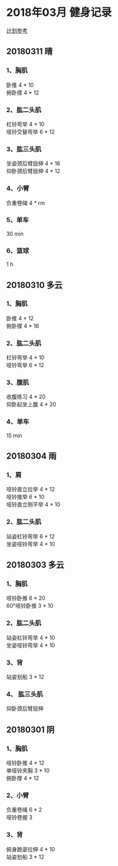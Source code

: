 # 2018年03月 健身记录   
[计划参考](http://www.jirou.com/tool/jihua/menus/B4.php)  

## 20180311 晴 
### 1、胸肌
卧推 4 * 10   
俯卧撑  4 * 12 

### 2、肱二头肌  
杠铃弯举  4 * 10  
哑铃交替弯举  6 * 12   

### 3、肱三头肌     
坐姿颈后臂屈伸  4 * 16  
仰卧颈后臂屈伸  4 * 12  

### 4、小臂  
负重卷绳 4 * rm

### 5、单车  
30 min

### 6、篮球 
1 h

## 20180310 多云 
### 1、胸肌
卧推 4 * 12   
俯卧撑  4 * 16  

### 2、肱二头肌  
杠铃弯举  4 * 10  
哑铃弯举  6 * 12   

### 3、腹肌    
收腹练习  4  * 20  
仰卧起坐上腹 4 * 20  

### 4、单车  
15 min
 
 

## 20180304 雨 
### 1、肩
哑铃直立拉举  4 * 12  
哑铃推举 6 * 10  
哑铃直立侧平举  4 * 10  

### 2、肱二头肌  
站姿杠铃弯举  6 * 12  
坐姿哑铃弯举  4 * 10          


## 20180303 多云 
### 1、胸肌
哑铃卧推  6 * 20  
60°哑铃卧推  3 * 10       

### 2、肱二头肌  
站姿杠铃弯举  4 * 10  
坐姿哑铃弯举  4 * 10    

### 3、背
站姿划船  3 * 12  

### 4、 肱三头肌  
仰卧颈后臂屈伸 


## 20180301 阴 
### 1、胸肌
哑铃卧推  4 * 12  
单哑铃夹胸  3 * 10  
俯卧撑  4 * 12      

### 2、小臂  
负重卷绳  6 * 2  
哑铃卷握  3  

### 3、背
俯身跪姿拉伸  4 * 10  
站姿划船  3 * 12  
